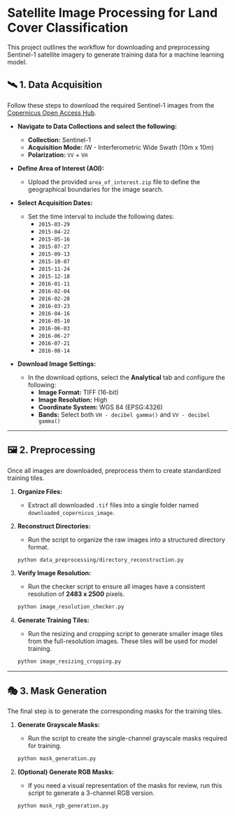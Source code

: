 # Satellite Image Processing for Land Cover Classification

This project outlines the workflow for downloading and preprocessing Sentinel-1 satellite imagery to generate training data for a machine learning model.                                                      

## 🛰️ 1. Data Acquisition

Follow these steps to download the required Sentinel-1 images from the [Copernicus Open Access Hub](https://scihub.copernicus.eu/).

* **Navigate to Data Collections and select the following:**
    * **Collection:** Sentinel-1
    * **Acquisition Mode:** IW - Interferometric Wide Swath (10m x 10m)
    * **Polarization:** `VV` + `VH`

* **Define Area of Interest (AOI):**
    * Upload the provided `area_of_interest.zip` file to define the geographical boundaries for the image search.

* **Select Acquisition Dates:**
    * Set the time interval to include the following dates:
        * `2015-03-29`
        * `2015-04-22`
        * `2015-05-16`
        * `2015-07-27`
        * `2015-09-13`
        * `2015-10-07`
        * `2015-11-24`
        * `2015-12-18`
        * `2016-01-11`
        * `2016-02-04`
        * `2016-02-28`
        * `2016-03-23`
        * `2016-04-16`
        * `2016-05-10`
        * `2016-06-03`
        * `2016-06-27`
        * `2016-07-21`
        * `2016-08-14`

* **Download Image Settings:**
    * In the download options, select the **Analytical** tab and configure the following:
        * **Image Format:** TIFF (16-bit)
        * **Image Resolution:** High
        * **Coordinate System:** WGS 84 (EPSG:4326)
        * **Bands:** Select both `VH - decibel gamma()` and `VV - decibel gamma()`

***

## 🖼️ 2. Preprocessing

Once all images are downloaded, preprocess them to create standardized training tiles.

1.  **Organize Files:**
    * Extract all downloaded `.tif` files into a single folder named `downloaded_copernicus_image`.

2.  **Reconstruct Directories:**
    * Run the script to organize the raw images into a structured directory format.
    ```bash
    python data_preprocessing/directory_reconstruction.py
    ```

3.  **Verify Image Resolution:**
    * Run the checker script to ensure all images have a consistent resolution of **2483 x 2500** pixels.
    ```bash
    python image_resolution_checker.py
    ```

4.  **Generate Training Tiles:**
    * Run the resizing and cropping script to generate smaller image tiles from the full-resolution images. These tiles will be used for model training.
    ```bash
    python image_resizing_cropping.py
    ```

***

## 🎭 3. Mask Generation

The final step is to generate the corresponding masks for the training tiles.

1.  **Generate Grayscale Masks:**
    * Run the script to create the single-channel grayscale masks required for training.
    ```bash
    python mask_generation.py
    ```

2.  **(Optional) Generate RGB Masks:**
    * If you need a visual representation of the masks for review, run this script to generate a 3-channel RGB version.
    ```bash
    python mask_rgb_generation.py
    ```
